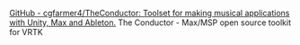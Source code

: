 
[GitHub - cgfarmer4/TheConductor: Toolset for making musical applications with Unity, Max and Ableton.](https://github.com/cgfarmer4/TheConductor)
The Conductor - Max/MSP open source toolkit for VRTK
